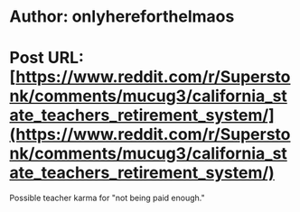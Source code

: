 # Author: onlyhereforthelmaos
# Post URL: [https://www.reddit.com/r/Superstonk/comments/mucug3/california_state_teachers_retirement_system/](https://www.reddit.com/r/Superstonk/comments/mucug3/california_state_teachers_retirement_system/)


Possible teacher karma for "not being paid enough."